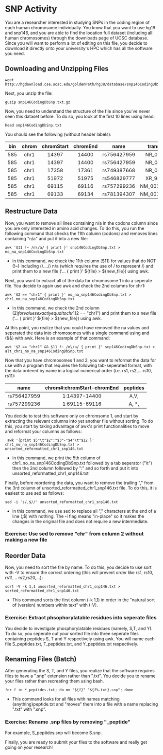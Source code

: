 SNP Activity
==============

You are a researcher interested in studying SNPs in the coding region of each human chromosome individually. You know that you want to use hg19 and snp146, and you are able to find the location full dataset (including all human chromosomes) through the downloads page of UCSC database. Since you will want to perform a lot of editing on this file, you decide to download it directly onto your university's HPC which has all the software you need. 

Downloading and Unzipping Files
------

```
wget http://hgdownload.cse.ucsc.edu/goldenPath/hg38/database/snp146CodingDbSnp.txt.gz
```

Next, you unzip the file:

```
guzip snp146CodingDbSnp.txt.gz
```

Now, you need to understand the structure of the file since you've never seen this dataset before. To do so, you look at the first 10 lines using head:

```
head snp146CodingDbSnp.txt
```

You should see the following (without header labels):

| bin | chrom | chromStart | chromEnd | name | transcript | frame | alleleCount | funcCodes | alleles | codons | peptides
| :---: | :---: | :---: | :---: | :---: | :---: | :---: | :---: | :---: | :---: | :---: | :---: |
| 585	| chr1 | 14397  | 14400	| rs756427959	| NR_024540	| n/a	| 1	| 45,	| -,	| n/a,	| n/a, |
| 585	| chr1 | 14397	| 14400	| rs756427959	| NR_046018 | 	n/a	| 1	| 45,	| -,	| n/a,	| n/a, |
| 585	| chr1 | 17358	| 17361	| rs749387668	| NR_024540	| n/a	| 1	| 45,	| -,	| n/a,	| n/a, |
| 585	| chr1 | 51972	| 51975	| rs546829777	| XR_948874	| n/a	| 1	| 45,	| -,	| n/a,	| n/a, |
| 585	| chr1 | 69115	| 69116	| rs757299236	| NM_001005484	| 2	| 2	| 8,42,	| G,A,	| GGT,GAT, | 	G,D, |
| 585	| chr1 | 69133	| 69134	| rs781394307	| NM_001005484	| 2	| 2	| 8,42,	| A,G,	| GAA,GGA, | 	E,G, |


Restructure Data
------

Now, you want to remove all lines containing n/a in the codons column since you are only interested in amino acid changes. To do this, you run the following command that checks the 11th column (codons) and removes lines containing "n/a" and put it into a new file:

```
awk '$11 !~ /n\/a/ { print }' snp146CodingDbSnp.txt > no_na_snp146CodingDbSnp.txt 
```
* In this command, we check the 11th column ($11) for values that do NOT (!~) including (/..../) n/a (which requires the use of \/ to represent /) and print them to a new file ('... { print }' ${file} > ${new_file}) using awk.

Next, you want to extract all of the data for chromosome 1 into a seperate file. You decide to again use awk and check the 2nd columns for chr1:

```
awk '$2 == "chr1" { print }' no_na_snp146CodingDbSnp.txt > chr1_no_na_snp146CodingDbSnp.txt
```
* In this command, we check the 2nd column ($2) for values exactly equal to chr1 ($2 == "chr1") and print them to a new file ('... { print }' ${file} > ${new_file}) using awk.

At this point, you realize that you could have removed the na values and seperated the data into chromosomes with a single command using and (&&) with awk. Here is an example of that command:

```
awk '$2 == "chr1" && $11 !~ /n\/a/ { print }' snp146CodingDbSnp.txt > alt_chr1_no_na_snp146CodingDbSnp.txt
```

Now that you have chromosomes 1 and 2, you want to reformat the data for use with a program that requires the following tab-seperated format, with the data ordered by name in a logical numerical order (i.e. rs1, rs2,....rs10, rs11):

| name | chrom#:chromStart-chromEnd | peptides
| :---: | :---: | :---: | 
| rs756427959	| 1:14397-14400 | A,V,
| rs757299236	| 1:69115-69116| A, *,

You decide to test this software only on chromsome 1, and start by extracting the relevant columns into yet another file without sorting. To do this, you start by taking advantage of awk's print functionalities to move and reformat your columns as follows:

```
 awk '{print $5"\t"$2":"$3"-"$4"\t"$12 }' chr1_no_na_snp146CodingDbSnp.txt > unsorted_reformatted_chr1_snp146.txt
```
* In this command, we print the 5th column of chr1_no_na_snp146CodingDbSnp.txt followed by a tab seperator ("\t") then the 2nd column followed by ":" and so forth and put it into unsorted_reformatted_chr1_snp146.txt

Finally, before reordering the data, you want to remove the trailing "," from the 3rd column of unsorted_reformatted_chr1_snp146.txt file. To do this, it is easiest to use sed as follows:

```
sed -i 's/,$//' unsorted_reformatted_chr1_snp146.txt
```
* In this command, we use sed to replace all "," characters at the end of a line (,$) with nothing. The -i flag means "in-place" so it makes the changes in the original file and does not require a new intermediate. 

### Exercise: Use sed to remove "chr" from column 2 without making a new file

Reorder Data
------

Now, you need to sort the file by name. To do this, you decide to use sort with -V to ensure the correct ordering (this will prevent order like rs1, rs10, rs11, .. rs2,rs20,...):

```
sort -V -k 1,1 unsorted_reformatted_chr1_snp146.txt > sorted_reformatted_chr1_snp146.txt
```
* This command sorts the first column (-k 1,1) in order in the "natural sort of (version) numbers within text" with (-V). 


### Exercise: Extract phsophorylatable residues into seperate files

You decide to investigate phosphorylatable residues (namely, S,T, and Y). To do so, you seperate out your sorted file into three seperate files containing peptides S, T and Y respectively using awk. You will name each file S_peptides.txt, T_peptides.txt, and Y_peptides.txt respectively.


Renaming Files (Batch)
------
After generating the S, T, and Y files, you realize that the software requires files to have a ".snp" extension rather than ".txt". You decide you to rename your files rather than recreating them using bash.

```
for f in *_peptides.txt; do mv "${f}" "${f%.txt}.snp"; done
```
* This command looks for all files with names matching {anything}peptide.txt and "moves" them into a file with a name replacing ".txt" with ".snp".

### Exercise: Rename .snp files by removing "_peptide" 
For example, S_peptides.snp will become S.snp.

Finally, you are ready to submit your files to the software and really get going on your research!
